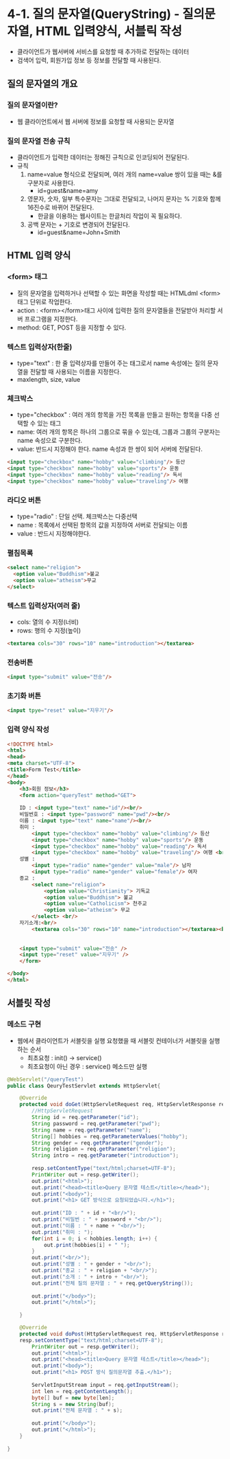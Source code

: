 # 4-1. 질의 문자열(QueryString) - 질의문자열, HTML 입력양식, 서블릭 작성

- 클라이언트가 웹서버에 서비스를 요청할 때 추가하로 전달하는 데이터
- 검색어 입력, 회원가입 정보 등 정보를 전달할 때 사용된다.

## 질의 문자열의 개요

### 질의 문자열이란?

- 웹 클라이언트에서 웹 서버에 정보를 요청할 때 사용되는 문자열

### 질의 문자열 전송 규칙

- 클라이언트가 입력한 데이터는 정해진 규칙으로 인코딩되어 전달된다.
- 규칙
  1. name=value 형식으로 전달되며, 여러 개의 name=value 쌍이 있을 때는 &를 구분자로 사용한다.
     - id=guest&name=amy
  2. 영문자, 숫자, 일부 특수문자는 그대로 전달되고, 나머지 문자는 % 기호와 함께 16진수로 바뀌어 전달된다.
     - 한글을 이용하는 웹사이트는 한글처리 작업이 꼭 필요하다.
  3. 공백 문자는 + 기호로 변경되어 전달된다.
     - id=guest&name=John+Smith

## HTML 입력 양식

### \<form> 태그

- 질의 문자열을 입력하거나 선택할 수 있는 화면을 작성할 때는 HTMLdml \<form> 태그 단위로 작업한다.
- action : \<form>\</form>태그 사이에 입력한 질의 문자열들을 전달받아 처리할 서버 프로그램을 지정한다.
- method: GET, POST 등을 지정할 수 있다.

### 텍스트 입력상자(한줄)

- type="text" : 한 줄 입력상자를 만들어 주는 태그로서 name 속성에는 질의 문자열을 전달할 때 사용되는 이름을 지정한다.
- maxlength, size, value

### 체크박스

- type="checkbox" : 여러 개의 항목을 가진 목록을 만들고 원하는 항목을 다중 선택할 수 있는 태그
- name: 여러 개의 항목은 하나의 그룹으로 묶을 수 있는데, 그룹과 그룹의 구분자는 name 속성으로 구분한다.
- value: 반드시 지정해야 한다. name 속성과 한 쌍이 되어 서버에 전달된다.

```html
<input type="checkbox" name="hobby" value="climbing"/> 등산
<input type="checkbox" name="hobby" value="sports"/> 운동
<input type="checkbox" name="hobby" value="reading"/> 독서
<input type="checkbox" name="hobby" value="traveling"/> 여행
```

### 라디오 버튼

- type="radio" : 단일 선택. 체크박스는 다중선택
- name : 목록에서 선택된 항목의 값을 지정하여 서버로 전달되는 이름
- value : 반드시 지정해야한다.

### 펼침목록

```html
<select name="religion">
  <option value="Buddhism">불교
  <option value="atheism">무교
</select>
```

### 텍스트 입력상자(여러 줄)

- cols: 열의 수 지정(너비)
- rows: 행의 수 지정(높이)

```html
<textarea cols="30" rows="10" name="introduction"></textarea>
```

### 전송버튼

```html
<input type="submit" value="전송"/>
```

### 초기화 버튼

```html
<input tpye="reset" value="지우기"/>
```

### 입력 양식 작성

```html
<!DOCTYPE html>
<html>
<head>
<meta charset="UTF-8">
<title>Form Test</title>
</head>
<body>
	<h3>회원 정보</h3>
	<form action="queryTest" method="GET">
	
	ID : <input type="text" name="id"/><br/>
	비밀번호 : <input type="password" name="pwd"/><br/>
	이름 : <input type="text" name="name"/><br/> 
	취미 :
		<input type="checkbox" name="hobby" value="climbing"/> 등산
		<input type="checkbox" name="hobby" value="sports"/> 운동
		<input type="checkbox" name="hobby" value="reading"/> 독서 
		<input type="checkbox" name="hobby" value="traveling"/> 여행 <br/>
	성별 :
		<input type="radio" name="gender" value="male"/> 남자
		<input type="radio" name="gender" value="female"/> 여자
	종교 :
		<select name="religion">
			<option value="Christianity"> 기독교
			<option value="Buddhism"> 불교
			<option value="Catholicism"> 천주교
			<option value="atheism"> 무교
		</select> <br/>
	자기소개:<br/>
		<textarea cols="30" rows="10" name="introduction"></textarea><br/>
		
		
	<input type="submit" value="전송" />
	<input type="reset" value="지우기" />
	</form>

</body>
</html>
```

## 서블릿 작성

### 메소드 구현

- 웹에서 클라이언트가 서블릿을 실행 요청했을 때 서블릿 컨테이너가 서블릿을 실행하는 순서
  - 최초요청 : init() -> service()
  - 최초요청이 아닌 경우 : service() 메소드만 실행

```java
@WebServlet("/queryTest")
public class QeuryTestServlet extends HttpServlet{

	@Override
	protected void doGet(HttpServletRequest req, HttpServletResponse resp) throws ServletException, IOException {
		//HttpServletRequest
		String id = req.getParameter("id");
		String password = req.getParameter("pwd");
		String name = req.getParameter("name");
		String[] hobbies = req.getParameterValues("hobby");
		String gender = req.getParameter("gender");
		String religion = req.getParameter("religion");
		String intro = req.getParameter("introduction");
		
		resp.setContentType("text/html;charset=UTF-8");
		PrintWriter out = resp.getWriter();
		out.print("<html>");
		out.print("<head><title>Query 문자열 테스트</title></head>");
		out.print("<body>");
		out.print("<h1> GET 방식으로 요청되었습니다.</h1>");
		
		out.print("ID : " + id + "<br/>");
		out.print("비밀번 : " + password + "<br/>");
		out.print("이름 : " + name + "<br/>");
		out.print("취미 : ");
		for(int i = 0; i < hobbies.length; i++) {
			out.print(hobbies[i] + " ");
		}
		out.print("<br/>");
		out.print("성별 : " + gender + "<br/>");
		out.print("종교 : " + religion + "<br/>");
		out.print("소개 : " + intro + "<br/>");
		out.print("전체 질의 문자열 : " + req.getQueryString());
		
		out.print("</body>");
		out.print("</html>");
		
	}

	@Override
	protected void doPost(HttpServletRequest req, HttpServletResponse resp) throws ServletException, IOException {
    resp.setContentType("text/html;charset=UTF-8");
		PrintWriter out = resp.getWriter();
		out.print("<html>");
		out.print("<head><title>Query 문자열 테스트</title></head>");
		out.print("<body>");
		out.print("<h1> POST 방식 질의문자열 추출.</h1>");
		
		ServletInputStream input = req.getInputStream();
		int len = req.getContentLength();
		byte[] buf = new byte[len];
		String s = new String(buf);
		out.print("전체 문자열 : " + s);
		
		out.print("</body>");
		out.print("</html>");
	}	
	
}
```


